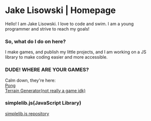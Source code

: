 # Jake Lisowski | Homepage
Hello! I am Jake Lisowski. I love to code and swim. I am a young programmer and strive to reach my goals!

### So, what do I do on here?
I make games, and publish my little projects, and I am working on a JS library to make coding easier and more accessible.

### DUDE! WHERE ARE YOUR GAMES?
Calm down, they're here:  
[Pong](https://jmlisowski.github.io/games/pong)  
[Terrain Generator(not really a game idk)](https://jmlisowski.github.io/games/PerlinTerrain)

### simplelib.js(JavaScript Library)  
[simplelib.js repository](https://jmlisowski.github.io/simplelib.js)

